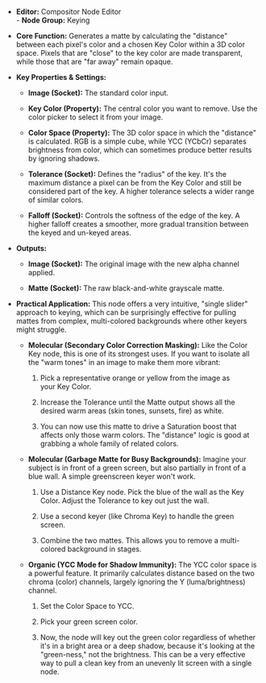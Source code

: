 - **Editor:** Compositor Node Editor  
- **Node Group:** Keying
    
- **Core Function:** Generates a matte by calculating the "distance" between each pixel's color and a chosen Key Color within a 3D color space. Pixels that are "close" to the key color are made transparent, while those that are "far away" remain opaque.
    
- **Key Properties & Settings:**
    
    - **Image (Socket):** The standard color input.
        
    - **Key Color (Property):** The central color you want to remove. Use the color picker to select it from your image.
        
    - **Color Space (Property):** The 3D color space in which the "distance" is calculated. RGB is a simple cube, while YCC (YCbCr) separates brightness from color, which can sometimes produce better results by ignoring shadows.
        
    - **Tolerance (Socket):** Defines the "radius" of the key. It's the maximum distance a pixel can be from the Key Color and still be considered part of the key. A higher tolerance selects a wider range of similar colors.
        
    - **Falloff (Socket):** Controls the softness of the edge of the key. A higher falloff creates a smoother, more gradual transition between the keyed and un-keyed areas.
        
- **Outputs:**
    
    - **Image (Socket):** The original image with the new alpha channel applied.
        
    - **Matte (Socket):** The raw black-and-white grayscale matte.
        
- **Practical Application:** This node offers a very intuitive, "single slider" approach to keying, which can be surprisingly effective for pulling mattes from complex, multi-colored backgrounds where other keyers might struggle.
    
    - **Molecular (Secondary Color Correction Masking):** Like the Color Key node, this is one of its strongest uses. If you want to isolate all the "warm tones" in an image to make them more vibrant:
        
        1. Pick a representative orange or yellow from the image as your Key Color.
            
        2. Increase the Tolerance until the Matte output shows all the desired warm areas (skin tones, sunsets, fire) as white.
            
        3. You can now use this matte to drive a Saturation boost that affects only those warm colors. The "distance" logic is good at grabbing a whole family of related colors.
            
    - **Molecular (Garbage Matte for Busy Backgrounds):** Imagine your subject is in front of a green screen, but also partially in front of a blue wall. A simple greenscreen keyer won't work.
        
        1. Use a Distance Key node. Pick the blue of the wall as the Key Color. Adjust the Tolerance to key out just the wall.
            
        2. Use a second keyer (like Chroma Key) to handle the green screen.
            
        3. Combine the two mattes. This allows you to remove a multi-colored background in stages.
            
    - **Organic (YCC Mode for Shadow Immunity):** The YCC color space is a powerful feature. It primarily calculates distance based on the two chroma (color) channels, largely ignoring the Y (luma/brightness) channel.
        
        1. Set the Color Space to YCC.
            
        2. Pick your green screen color.
            
        3. Now, the node will key out the green color regardless of whether it's in a bright area or a deep shadow, because it's looking at the "green-ness," not the brightness. This can be a very effective way to pull a clean key from an unevenly lit screen with a single node.
